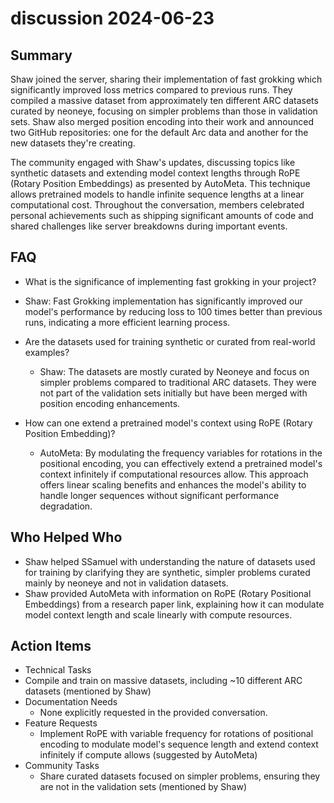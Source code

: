 # discussion 2024-06-23

## Summary

Shaw joined the server, sharing their implementation of fast grokking which significantly improved loss metrics compared to previous runs. They compiled a massive dataset from approximately ten different ARC datasets curated by neoneye, focusing on simpler problems than those in validation sets. Shaw also merged position encoding into their work and announced two GitHub repositories: one for the default Arc data and another for the new datasets they're creating.

The community engaged with Shaw's updates, discussing topics like synthetic datasets and extending model context lengths through RoPE (Rotary Position Embeddings) as presented by AutoMeta. This technique allows pretrained models to handle infinite sequence lengths at a linear computational cost. Throughout the conversation, members celebrated personal achievements such as shipping significant amounts of code and shared challenges like server breakdowns during important events.

## FAQ

- What is the significance of implementing fast grokking in your project?
- Shaw: Fast Grokking implementation has significantly improved our model's performance by reducing loss to 100 times better than previous runs, indicating a more efficient learning process.

- Are the datasets used for training synthetic or curated from real-world examples?

    - Shaw: The datasets are mostly curated by Neoneye and focus on simpler problems compared to traditional ARC datasets. They were not part of the validation sets initially but have been merged with position encoding enhancements.

- How can one extend a pretrained model's context using RoPE (Rotary Position Embedding)?
    - AutoMeta: By modulating the frequency variables for rotations in the positional encoding, you can effectively extend a pretrained model's context infinitely if computational resources allow. This approach offers linear scaling benefits and enhances the model's ability to handle longer sequences without significant performance degradation.

## Who Helped Who

- Shaw helped SSamuel with understanding the nature of datasets used for training by clarifying they are synthetic, simpler problems curated mainly by neoneye and not in validation datasets.
- Shaw provided AutoMeta with information on RoPE (Rotary Positional Embeddings) from a research paper link, explaining how it can modulate model context length and scale linearly with compute resources.

## Action Items

- Technical Tasks
- Compile and train on massive datasets, including ~10 different ARC datasets (mentioned by Shaw)
- Documentation Needs
    - None explicitly requested in the provided conversation.
- Feature Requests
    - Implement RoPE with variable frequency for rotations of positional encoding to modulate model's sequence length and extend context infinitely if compute allows (suggested by AutoMeta)
- Community Tasks
    - Share curated datasets focused on simpler problems, ensuring they are not in the validation sets (mentioned by Shaw)
